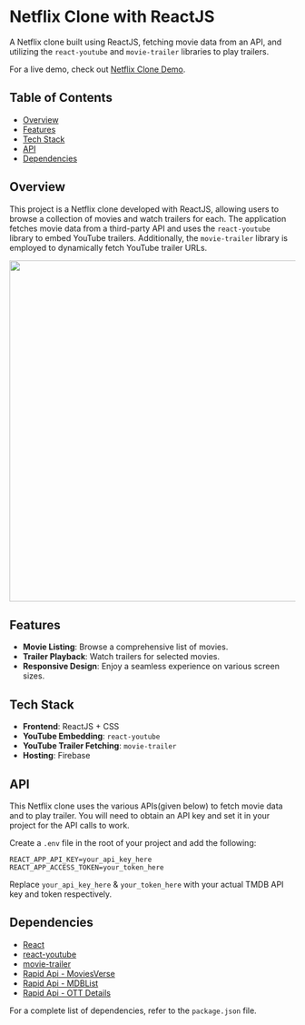 # Netflix Clone with ReactJS

A Netflix clone built using ReactJS, fetching movie data from an API, and utilizing the `react-youtube` and `movie-trailer` libraries to play trailers.

For a live demo, check out [Netflix Clone Demo](https://netflixbyvaishali.web.app).

## Table of Contents

- [Overview](#overview)
- [Features](#features)
- [Tech Stack](#tech-stack)
- [API](#api)
- [Dependencies](#dependencies)

## Overview

This project is a Netflix clone developed with ReactJS, allowing users to browse a collection of movies and watch trailers for each. The application fetches movie data from a third-party API and uses the `react-youtube` library to embed YouTube trailers. Additionally, the `movie-trailer` library is employed to dynamically fetch YouTube trailer URLs.

<div>
    <img src='https://github.com/Vaishali785/Netflix-Clone/blob/main/src/assets/screenshots/home.png' width='600px'/>
</div>

## Features

- **Movie Listing**: Browse a comprehensive list of movies.
- **Trailer Playback**: Watch trailers for selected movies.
- **Responsive Design**: Enjoy a seamless experience on various screen sizes.

## Tech Stack

- **Frontend**: ReactJS + CSS
- **YouTube Embedding**: `react-youtube`
- **YouTube Trailer Fetching**: `movie-trailer`
- **Hosting**: Firebase

## API

This Netflix clone uses the various APIs(given below) to fetch movie data and to play trailer. You will need to obtain an API key and set it in your project for the API calls to work.

Create a `.env` file in the root of your project and add the following:

```env
REACT_APP_API_KEY=your_api_key_here
REACT_APP_ACCESS_TOKEN=your_token_here
```

Replace `your_api_key_here` & `your_token_here` with your actual TMDB API key and token respectively.

## Dependencies

- [React](https://reactjs.org/)
- [react-youtube](https://www.npmjs.com/package/react-youtube)
- [movie-trailer](https://www.npmjs.com/package/movie-trailer)
- [Rapid Api - MoviesVerse](https://rapidapi.com/Murad123/api/moviesverse1)
- [Rapid Api - MDBList](https://rapidapi.com/linaspurinis/api/mdblist)
- [Rapid Api - OTT Details](https://rapidapi.com/gox-ai-gox-ai-default/api/ott-details)

For a complete list of dependencies, refer to the `package.json` file.

<!-- Main branch contains the latest changed code, and the latest build of hosted website -->
<!-- nvm v16 works here -->
<!-- Latest code is in netflixNew branch and that code is merged in this -->
<!-- And this branch is hosted  -->
<!-- Older version code is stored in netflixOld branch -->

